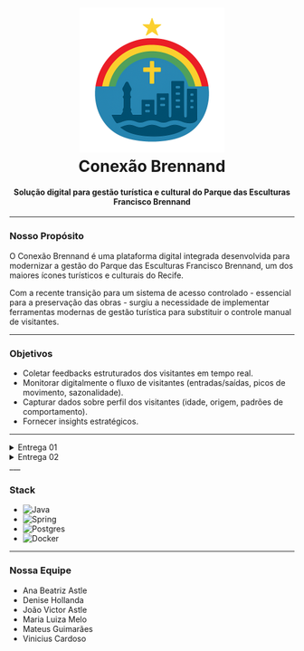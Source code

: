 <h1 align="center">
  <img src="./imgs/logo-conexao-brennand.png" alt="Logo Conexao Brennand" width="256">
  <br>
  Conexão Brennand
  <br>
</h1>

<h4 align="center"> Solução digital para gestão turística e cultural do Parque das Esculturas Francisco Brennand</h4>

___

### Nosso Propósito
O Conexão Brennand é uma plataforma digital integrada desenvolvida para modernizar a gestão do Parque das Esculturas
Francisco Brennand, um dos maiores ícones turísticos e culturais do Recife.

Com a recente transição para um sistema de acesso controlado - essencial para a preservação das obras - surgiu a 
necessidade de implementar ferramentas modernas de gestão turística para substituir o controle manual de visitantes.

___

### Objetivos
- Coletar feedbacks estruturados dos visitantes em tempo real.
- Monitorar digitalmente o fluxo de visitantes (entradas/saídas, picos de movimento, sazonalidade).
- Capturar dados sobre perfil dos visitantes (idade, origem, padrões de comportamento).
- Fornecer insights estratégicos.

___

<details>
<summary>Entrega 01</summary>

![pagina de feedback](./imgs/pagina-feedback.png "Página de Feedback")
- [Histórias](https://docs.google.com/document/d/1mw2Fn3mDez4JXTWPMTDLrQdW0luBjPhAeknhJ1G6Cxg/edit?usp=sharing)
- [Protótipo Lo-Fi](https://www.relume.io/app/project/P2458704_MlmAruUQVw1XfQFeAHkPaG0J7zqlO1hUL94wSCKeIYQ#mode=design)
- [Screencast](https://youtu.be/4iUh6cJtcUE)

</details>

<details>
<summary>Entrega 02</summary>

![Issue tracker](./imgs/issue-tracker.png "Página Issues")
- [Screencast]()
</details>
___

### Stack
- ![Java](https://img.shields.io/badge/java-%23ED8B00.svg?style=for-the-badge&logo=openjdk&logoColor=white)
- ![Spring](https://img.shields.io/badge/spring-%236DB33F.svg?style=for-the-badge&logo=spring&logoColor=white)
- ![Postgres](https://img.shields.io/badge/postgres-%23316192.svg?style=for-the-badge&logo=postgresql&logoColor=white)
- ![Docker](https://img.shields.io/badge/docker-%230db7ed.svg?style=for-the-badge&logo=docker&logoColor=white)

___

### Nossa Equipe
- Ana Beatriz Astle
- Denise Hollanda
- João Victor Astle
- Maria Luiza Melo
- Mateus Guimarães
- Vinicius Cardoso


